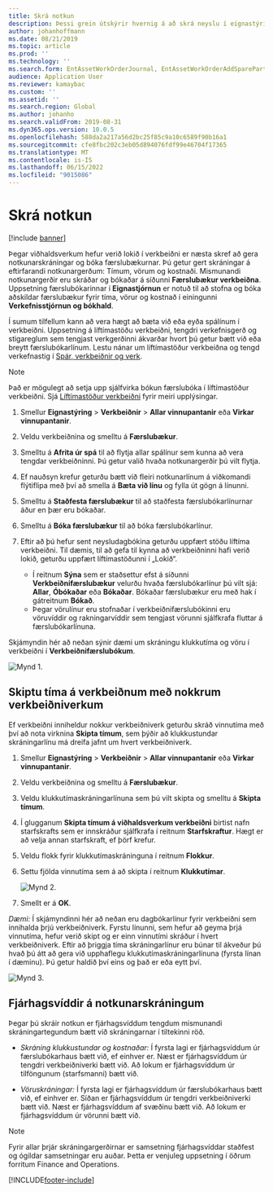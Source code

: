 ```yaml
---
title: Skrá notkun
description: Þessi grein útskýrir hvernig á að skrá neyslu í eignastýringu.
author: johanhoffmann
ms.date: 08/21/2019
ms.topic: article
ms.prod: ''
ms.technology: ''
ms.search.form: EntAssetWorkOrderJournal, EntAssetWorkOrderAddSparePart
audience: Application User
ms.reviewer: kamaybac
ms.custom: ''
ms.assetid: ''
ms.search.region: Global
ms.author: johanho
ms.search.validFrom: 2019-08-31
ms.dyn365.ops.version: 10.0.5
ms.openlocfilehash: 588da2a217a56d2bc25f85c9a10c6589f90b16a1
ms.sourcegitcommit: cfe8fbc202c3eb05d894076fdf99e46704f17365
ms.translationtype: MT
ms.contentlocale: is-IS
ms.lasthandoff: 06/15/2022
ms.locfileid: "9015086"
---
```

# <a name="register-consumption"></a>Skrá notkun

[!include [banner](../../includes/banner.md)]

 

Þegar viðhaldsverkum hefur verið lokið í verkbeiðni er næsta skref að gera notkunarskráningar og bóka færslubækurnar. Þú getur gert skráningar á eftirfarandi notkunargerðum: Tímum, vörum og kostnaði. Mismunandi notkunargerðir eru skráðar og bókaðar á síðunni **Færslubækur verkbeiðna**. Uppsetning færslubókarinnar í **Eignastjórnun** er notuð til að stofna og bóka aðskildar færslubækur fyrir tíma, vörur og kostnað í einingunni **Verkefnisstjórnun og bókhald**.

Í sumum tilfellum kann að vera hægt að bæta við eða eyða spálínum í verkbeiðni. Uppsetning á líftímastöðu verkbeiðni, tengdri verkefnisgerð og stigareglum sem tengjast verkgerðinni ákvarðar hvort þú getur bætt við eða breytt færslubókarlínum. Lestu nánar um líftímastöður verkbeiðna og tengd verkefnastig í [Spár, verkbeiðnir og verk](../integration-to-project-management-and-accounting/forecasts-work-orders-and-projects.md).

>[!NOTE]
>Það er mögulegt að setja upp sjálfvirka bókun færslubóka í líftímastöður verkbeiðni. Sjá [Líftímastöður verkbeiðni](../setup-for-work-orders/work-order-lifecycle-states.md) fyrir meiri upplýsingar.

1. Smellur **Eignastýring** > **Verkbeiðnir** > **Allar vinnupantanir** eða **Virkar vinnupantanir**.

2. Veldu verkbeiðnina og smelltu á **Færslubækur**.

3. Smelltu á **Afrita úr spá** til að flytja allar spálínur sem kunna að vera tengdar verkbeiðninni. Þú getur valið hvaða notkunargerðir þú vilt flytja.

4. Ef nauðsyn krefur geturðu bætt við fleiri notkunarlínum á viðkomandi flýtiflipa með því að smella á **Bæta við línu** og fylla út gögn á línunni.

5. Smelltu á **Staðfesta færslubækur** til að staðfesta færslubókarlínurnar áður en þær eru bókaðar.

6. Smelltu á **Bóka færslubækur** til að bóka færslubókarlínur.

7. Eftir að þú hefur sent neysludagbókina geturðu uppfært stöðu líftíma verkbeiðni. Til dæmis, til að gefa til kynna að verkbeiðninni hafi verið lokið, geturðu uppfært líftímastöðunni í „Lokið“.

    - Í reitnum **Sýna** sem er staðsettur efst á síðunni **Verkbeiðnifærslubækur** velurðu hvaða færslubókarlínur þú vilt sjá: **Allar**, **Óbókaðar** eða **Bókaðar**. Bókaðar færslubækur eru með hak í gátreitnum **Bókað**.  
    - Þegar vörulínur eru stofnaðar í verkbeiðnifærslubókinni eru vöruvíddir og rakningarvíddir sem tengjast vörunni sjálfkrafa fluttar á færslubókarlínuna.  

Skjámyndin hér að neðan sýnir dæmi um skráningu klukkutíma og vöru í verkbeiðni í **Verkbeiðnifærslubókum**.

![Mynd 1.](media/01-consumption.png)


## <a name="split-hours-on-work-orders-with-several-work-order-jobs"></a>Skiptu tíma á verkbeiðnum með nokkrum verkbeiðniverkum

Ef verkbeiðni inniheldur nokkur verkbeiðniverk geturðu skráð vinnutíma með því að nota virknina **Skipta tímum**, sem þýðir að klukkustundar skráningarlínu má dreifa jafnt um hvert verkbeiðniverk.

1. Smellur **Eignastýring** > **Verkbeiðnir** > **Allar vinnupantanir** eða **Virkar vinnupantanir**.

2. Veldu verkbeiðnina og smelltu á **Færslubækur**.

3. Veldu klukkutímaskráningarlínuna sem þú vilt skipta og smelltu á **Skipta tímum**.

4. Í glugganum **Skipta tímum á viðhaldsverkum verkbeiðni** birtist nafn starfskrafts sem er innskráður sjálfkrafa í reitnum **Starfskraftur**. Hægt er að velja annan starfskraft, ef þörf krefur.

5. Veldu flokk fyrir klukkutímaskráninguna í reitnum **Flokkur**.

6. Settu fjölda vinnutíma sem á að skipta í reitnum **Klukkutímar**.

    ![Mynd 2.](media/02-consumption.png)

7. Smellt er á **OK**.

*Dæmi:* Í skjámyndinni hér að neðan eru dagbókarlínur fyrir verkbeiðni sem innihalda þrjú verkbeiðniverk. Fyrstu línunni, sem hefur að geyma þrjá vinnutíma, hefur verið skipt og er einn vinnutími skráður í hvert verkbeiðniverk. Eftir að þriggja tíma skráningarlínur eru búnar til ákveður þú hvað þú átt að gera við upphaflegu klukkutímaskráningarlínuna (fyrsta línan í dæminu). Þú getur haldið því eins og það er eða eytt því. 

![Mynd 3.](media/03-consumption.png)

## <a name="financial-dimensions-on-consumption-registrations"></a>Fjárhagsvíddir á notkunarskráningum

Þegar þú skráir notkun er fjárhagsvíddum tengdum mismunandi skráningartegundum bætt við skráningarnar í tiltekinni röð. 

- *Skráning klukkustundar og kostnaðar:* Í fyrsta lagi er fjárhagsvíddum úr færslubókarhaus bætt við, ef einhver er. Næst er fjárhagsvíddum úr tengdri verkbeiðniverki bætt við. Að lokum er fjárhagsvíddum úr tilföngunum (starfsmanni) bætt við.

- *Vöruskráningar:* Í fyrsta lagi er fjárhagsvíddum úr færslubókarhaus bætt við, ef einhver er. Síðan er fjárhagsvíddum úr tengdri verkbeiðniverki bætt við. Næst er fjárhagsvíddum af svæðinu bætt við. Að lokum er fjárhagsvíddum úr vörunni bætt við.

>[!NOTE]
>Fyrir allar þrjár skráningargerðirnar er samsetning fjárhagsvíddar staðfest og ógildar samsetningar eru auðar. Þetta er venjuleg uppsetning í öðrum forritum Finance and Operations.



[!INCLUDE[footer-include](../../../includes/footer-banner.md)]